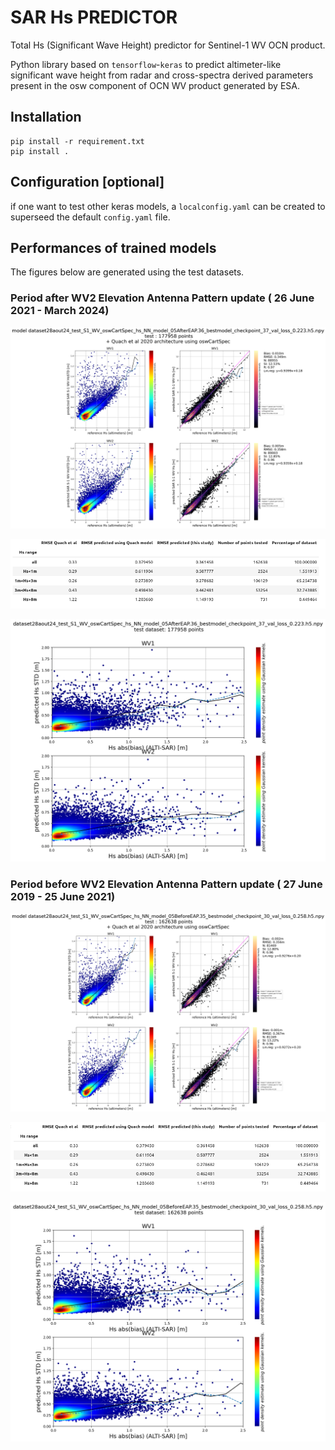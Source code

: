 # SAR Hs PREDICTOR

Total Hs (Significant Wave Height) predictor for Sentinel-1 WV OCN product. 

Python library based on `tensorflow`-`keras` to predict altimeter-like significant wave height from radar and cross-spectra derived parameters present in the osw component of OCN WV product generated by ESA.

## Installation

```
pip install -r requirement.txt
pip install .
```
## Configuration [optional]

if one want to test other keras models, a `localconfig.yaml` can be created to superseed the default `config.yaml` file.


## Performances of trained models

The figures below are generated using the test datasets.
### Period after WV2 Elevation Antenna Pattern update ( 26 June 2021 - March 2024)

![scatter after](./docs/images/scatter_hs_run5.36.png)

![table after](./docs/images/table_hs_test_run5.36.png)

![scatter hs STD after](./docs/images/hs_std_vs_hs_bias_run5.36.png)

### Period before WV2 Elevation Antenna Pattern update ( 27 June 2019 - 25 June 2021)

![scatter before](./docs/images/scatter_hs_run5.35.png)

![table before](./docs/images/table_hs_test_run5.35.png)

![scatter hs STD before](./docs/images/hs_std_vs_hs_bias_run5.35.png)